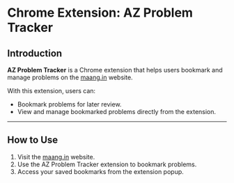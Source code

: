 # Chrome Extension: AZ Problem Tracker

## Introduction  
**AZ Problem Tracker** is a Chrome extension that helps users bookmark and manage problems on the [maang.in](https://maang.in) website.

With this extension, users can:  
- Bookmark problems for later review.  
- View and manage bookmarked problems directly from the extension.  

---

## How to Use  

1. Visit the [maang.in](https://maang.in) website.  
2. Use the AZ Problem Tracker extension to bookmark problems.  
3. Access your saved bookmarks from the extension popup.
